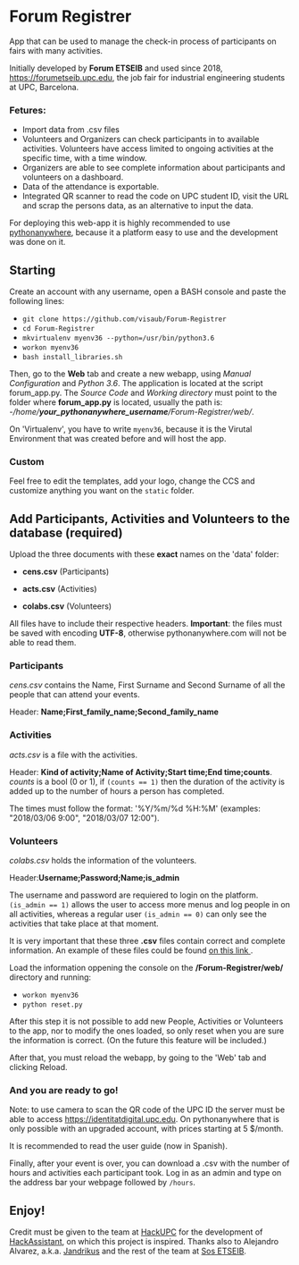 # Forum Registrer

App that can be used to manage the check-in process of participants on fairs with many activities. 

Initially developed by **Forum ETSEIB** and used since 2018, https://forumetseib.upc.edu, the job fair for industrial engineering students at UPC, Barcelona. 

### Fetures:
- Import data from .csv files
- Volunteers and Organizers can check participants in to available activities. Volunteers have access limited to ongoing activities at the specific time, with a time window.
- Organizers are able to see complete information about participants and volunteers on a dashboard.
- Data of the attendance is exportable.
- Integrated QR scanner to read the code on UPC student ID, visit the URL and scrap the persons data, as an alternative to input the data.

For deploying this web-app it is highly recommended to use <a href='https://www.pythonanywhere.com'> pythonanywhere</a>, because it a platform easy to use and the development was done on it.

## Starting

Create an account with any username, open a BASH console and paste the following lines:

- `git clone https://github.com/visaub/Forum-Registrer`
- `cd Forum-Registrer`
- `mkvirtualenv myenv36 --python=/usr/bin/python3.6`
- `workon myenv36`
- `bash install_libraries.sh`

Then, go to the **Web** tab and create a new webapp, using _Manual Configuration_ and _Python 3.6_. The application is located at the script forum_app.py. The _Source Code_ and _Working directory_ must point to the folder where **forum_app.py** is located, usually the path is: 
-_/home/**your_pythonanywhere_username**/Forum-Registrer/web/_. 

On 'Virtualenv', you have to write `myenv36`, because it is the Virutal Environment that was created before and will host the app.

### Custom

Feel free to edit the templates, add your logo, change the CCS and customize anything you want on the `static` folder.

## Add Participants, Activities and Volunteers to the database (required)

Upload the three documents with these <b>exact</b> names on the 'data' folder:

- **cens.csv** (Participants)

- **acts.csv** (Activities)

- **colabs.csv** (Volunteers)

All files have to include their respective headers.
**Important**: the files must be saved with encoding **UTF-8**, otherwise pythonanywhere.com will not be able to read them.

### Participants
_cens.csv_ contains the Name, First Surname and Second Surname of all the people that can attend your events.

Header: **Name;First_family_name;Second_family_name**


### Activities

_acts.csv_ is a file with the activities. 

Header: **Kind of activity;Name of Activity;Start time;End time;counts**. 
_counts_ is a bool (0 or 1), if `(counts == 1)` then the duration of the activity is added up to the number of hours a person has completed. 

The times must follow the format: '%Y/%m/%d %H:%M' (examples: "2018/03/06 9:00", "2018/03/07 12:00").

### Volunteers

_colabs.csv_ holds the information of the volunteers. 

Header:**Username;Password;Name;is_admin**

The username and password are requiered to login on the platform. `(is_admin == 1)` allows the user to access more menus and log people in on all activities, whereas a regular user `(is_admin == 0)` can only see the activities that take place at that moment.

It is very important that these three <b>.csv</b> files contain correct and complete information. An example of these files could be found <a href='https://github.com/visaub/Forum-Registrer/tree/master/web/EXAMPLES'> on this link </a>.

Load the information oppening the console on the <b>/Forum-Registrer/web/</b> directory and running:

- `workon myenv36`
- `python reset.py`

After this step it is not possible to add new People, Activities or Volunteers to the app, nor to modify the ones loaded, so only reset when you are sure the information is correct. (On the future this feature will be included.)

After that, you must reload the webapp, by going to the 'Web' tab and clicking Reload.

### And you are ready to go!

Note: to use camera to scan the QR code of the UPC ID the server must be able to access https://identitatdigital.upc.edu. On pythonanywhere that is only possible with an upgraded account, with prices starting at 5 $/month.

It is recommended to read the user guide (now in Spanish). 

Finally, after your event is over, you can download a .csv with the number of hours and activities each participant took. Log in as an admin and type on the address bar your webpage followed by `/hours`.

## **Enjoy!**

Credit must be given to the team at <a href="https://hackupc.com">HackUPC</a> for the development of <a href="https://github.com/HackAssistant/registration">HackAssistant</a>, on which this project is inspired. Thanks also to Alejandro Alvarez, a.k.a. <a href="https://github.com/jandrikus">Jandrikus</a> and the rest of the team at <a href="https://sosetseib.upc.edu">Sos ETSEIB</a>.